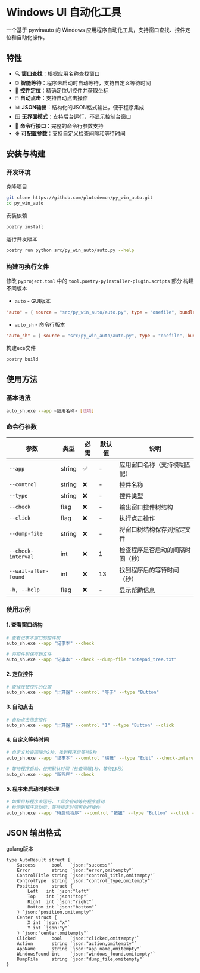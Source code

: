 # Windows UI 自动化工具

一个基于 pywinauto 的 Windows 应用程序自动化工具，支持窗口查找、控件定位和自动化操作。

## 特性

- 🔍 **窗口查找**：根据应用名称查找窗口
- ⏰ **智能等待**：程序未启动时自动等待，支持自定义等待时间
- 🎯 **控件定位**：精确定位UI控件并获取坐标
- 🖱️ **自动点击**：支持自动点击操作
- 📊 **JSON输出**：结构化的JSON格式输出，便于程序集成
- 🪟 **无界面模式**：支持后台运行，不显示控制台窗口
- 🔧 **命令行接口**：完整的命令行参数支持
- ⚙️ **可配置参数**：支持自定义检查间隔和等待时间

## 安装与构建

### 开发环境

克隆项目

```bash
git clone https://github.com/plutodemon/py_win_auto.git
cd py_win_auto
```

安装依赖

```bash
poetry install
```

运行开发版本

```bash
poetry run python src/py_win_auto/auto.py --help
```

### 构建可执行文件

修改 `pyproject.toml` 中的 `tool.poetry-pyinstaller-plugin.scripts` 部分 构建不同版本

- `auto` - GUI版本

```toml
"auto" = { source = "src/py_win_auto/auto.py", type = "onefile", bundle = false, icon = "app.ico", windowed = true }
```

- `auto_sh` - 命令行版本

```toml
"auto_sh" = { source = "src/py_win_auto/auto.py", type = "onefile", bundle = false, icon = "app.ico", windowed = false }
```

构建exe文件

```bash
poetry build
```

## 使用方法

### 基本语法

```bash
auto_sh.exe --app <应用名称> [选项]
```

### 命令行参数

| 参数                   | 类型     | 必需 | 默认值 | 说明               |
|----------------------|--------|----|-----|------------------|
| `--app`              | string | ✅  | -   | 应用窗口名称（支持模糊匹配）   |
| `--control`          | string | ❌  | -   | 控件名称             |
| `--type`             | string | ❌  | -   | 控件类型             |
| `--check`            | flag   | ❌  | -   | 输出窗口控件树结构        |
| `--click`            | flag   | ❌  | -   | 执行点击操作           |
| `--dump-file`        | string | ❌  | -   | 将窗口树结构保存到指定文件    |
| `--check-interval`   | int    | ❌  | 1   | 检查程序是否启动的间隔时间（秒） |
| `--wait-after-found` | int    | ❌  | 13  | 找到程序后的等待时间（秒）    |
| `-h, --help`         | flag   | ❌  | -   | 显示帮助信息           |

### 使用示例

#### 1. 查看窗口结构

```bash
# 查看记事本窗口的控件树
auto_sh.exe --app "记事本" --check

# 将控件树保存到文件
auto_sh.exe --app "记事本" --check --dump-file "notepad_tree.txt"
```

#### 2. 定位控件

```bash
# 查找按钮控件的位置
auto_sh.exe --app "计算器" --control "等于" --type "Button"
```

#### 3. 自动点击

```bash
# 自动点击指定控件
auto_sh.exe --app "计算器" --control "1" --type "Button" --click
```

#### 4. 自定义等待时间

```bash
# 自定义检查间隔为2秒，找到程序后等待5秒
auto_sh.exe --app "记事本" --control "编辑" --type "Edit" --check-interval 2 --wait-after-found 5

# 等待程序启动，使用默认时间（检查间隔1秒，等待13秒）
auto_sh.exe --app "新程序" --check
```

#### 5. 程序未启动时的处理

```bash
# 如果目标程序未运行，工具会自动等待程序启动
# 检测到程序启动后，等待指定时间再执行操作
auto_sh.exe --app "待启动程序" --control "按钮" --type "Button" --click --wait-after-found 20
```

## JSON 输出格式

golang版本

```golang
type AutoResult struct {
	Success      bool   `json:"success"`
	Error        string `json:"error,omitempty"`
	ControlTitle string `json:"control_title,omitempty"`
	ControlType  string `json:"control_type,omitempty"`
	Position     struct {
		Left   int `json:"left"`
		Top    int `json:"top"`
		Right  int `json:"right"`
		Bottom int `json:"bottom"`
	} `json:"position,omitempty"`
	Center struct {
		X int `json:"x"`
		Y int `json:"y"`
	} `json:"center,omitempty"`
	Clicked      bool   `json:"clicked,omitempty"`
	Action       string `json:"action,omitempty"`
	AppName      string `json:"app_name,omitempty"`
	WindowsFound int    `json:"windows_found,omitempty"`
	DumpFile     string `json:"dump_file,omitempty"`
}
```